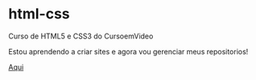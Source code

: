 # html-css
 Curso de HTML5 e CSS3 do CursoemVideo

Estou aprendendo a criar sites e agora vou gerenciar meus repositorios!

<a href="https://leoshinoda.github.io/html-css/">Aqui</a>